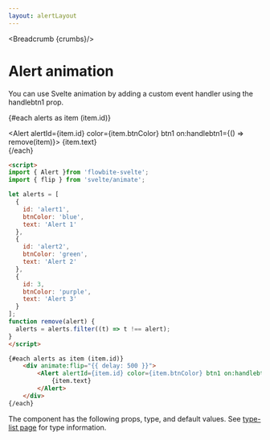 ```yaml
---
layout: alertLayout
---
```


<script>
  import Htwo from '../utils/Htwo.svelte'
  import ExampleDiv from '../utils/ExampleDiv.svelte'
  import { Alert, Table, TableDefaultRow, Breadcrumb } from '$lib/index';
  import { flip } from 'svelte/animate';
  import componentProps from '../props/Alert.json'
  // Props table
  let items = componentProps.props
	let propHeader = ['Name', 'Type', 'Default']
	
	let divClass='w-full relative overflow-x-auto shadow-md sm:rounded-lg'
let theadClass ='text-xs text-gray-700 uppercase bg-gray-50 dark:bg-gray-700 dark:text-white'

	let alerts = [
		{
			id: 'alert1',
			btnColor: 'blue',
			text: 'Alert 1'
		},
		{
			id: 'alert2',
			btnColor: 'green',
			text: 'Alert 2'
		},
		{
			id: 3,
			btnColor: 'purple',
			text: 'Alert 3'
		}
	];
	function remove(alert) {
		alerts = alerts.filter((t) => t !== alert);
	}
let crumbs = [
    {
      label:'Home',
      href:'/'
    },
    {
      label:'Alerts',
      href:'/alerts'
    },
    {
      label:'Alerts animation',
      href:'/alerts/animation'
    }
  ]
</script>

<Breadcrumb {crumbs}/>

<h1 class="text-3xl w-full dark:text-white py-8">Alert animation</h1>

<Htwo label="Examples" />

<p class="text-gray-900 dark:text-white py-4 text-lg">You can use Svelte animation by adding a custom event handler using the handlebtn1 prop.</p>

<ExampleDiv>
 
{#each alerts as item (item.id)}
	<div animate:flip="{{ delay: 500 }}">
		<Alert alertId={item.id} color={item.btnColor} btn1 on:handlebtn1={() => remove(item)}>
			{item.text}
		</Alert>
	</div>
{/each}
</ExampleDiv>

```html
<script>
import { Alert }from 'flowbite-svelte';
import { flip } from 'svelte/animate';

let alerts = [
  {
    id: 'alert1',
    btnColor: 'blue',
    text: 'Alert 1'
  },
  {
    id: 'alert2',
    btnColor: 'green',
    text: 'Alert 2'
  },
  {
    id: 3,
    btnColor: 'purple',
    text: 'Alert 3'
  }
];
function remove(alert) {
  alerts = alerts.filter((t) => t !== alert);
}
</script>

{#each alerts as item (item.id)}
	<div animate:flip="{{ delay: 500 }}">
		<Alert alertId={item.id} color={item.btnColor} btn1 on:handlebtn1={() => remove(item)}>
			{item.text}
		</Alert>
	</div>
{/each}
```

<Htwo label="Props" />

<p>The component has the following props, type, and default values. See <a href="/type-list">type-list page</a> for type information.</p>

<Table header={propHeader} {divClass} {theadClass}>
  <TableDefaultRow {items} rowState='hover' />
</Table>